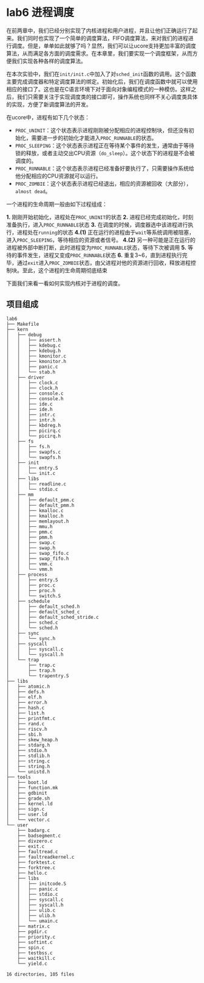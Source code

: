 # lab6 进程调度

在前两章中，我们已经分别实现了内核进程和用户进程，并且让他们正确运行了起来。我们同时也实现了一个简单的调度算法，FIFO调度算法，来对我们的进程进行调度。但是，单单如此就够了吗？显然，我们可以让ucore支持更加丰富的调度算法，从而满足各方面的调度需求。在本章里，我们要实现一个调度框架，从而方便我们实现各种各样的调度算法。

在本次实验中，我们在`init/init.c`中加入了对`sched_init`函数的调用。这个函数主要完成调度器和特定调度算法的绑定。初始化后，我们在调度函数中就可以使用相应的接口了。这也是在C语言环境下对于面向对象编程模式的一种模仿。这样之后，我们只需要关注于实现调度类的接口即可，操作系统也同样不关心调度类具体的实现，方便了新调度算法的开发。

在ucore中，进程有如下几个状态：

- `PROC_UNINIT`：这个状态表示进程刚刚被分配相应的进程控制块，但还没有初始化，需要进一步的初始化才能进入`PROC_RUNNABLE`的状态。
- `PROC_SLEEPING`：这个状态表示进程正在等待某个事件的发生，通常由于等待锁的释放，或者主动交出CPU资源（`do_sleep`）。这个状态下的进程是不会被调度的。
- `PROC_RUNNABLE`：这个状态表示进程已经准备好要执行了，只需要操作系统给他分配相应的CPU资源就可以运行。
- `PROC_ZOMBIE`：这个状态表示进程已经退出，相应的资源被回收（大部分），`almost dead`。

一个进程的生命周期一般由如下过程组成：

  **1.** 刚刚开始初始化，进程处在`PROC_UNINIT`的状态
  **2.** 进程已经完成初始化，时刻准备执行，进入`PROC_RUNNABLE`状态
  **3.** 在调度的时候，调度器选中该进程进行执行，进程处在`running`的状态
  **4.(1)** 正在运行的进程由于`wait`等系统调用被阻塞，进入`PROC_SLEEPING`，等待相应的资源或者信号。
  **4.(2)** 另一种可能是正在运行的进程被外部中断打断，此时进程变为`PROC_RUNNABLE`状态，等待下次被调用
  **5.** 等待的事件发生，进程又变成`PROC_RUNNABLE`状态
  **6.** 重复3~6，直到进程执行完毕，通过`exit`进入`PROC_ZOMBIE`状态，由父进程对他的资源进行回收，释放进程控制块。至此，这个进程的生命周期彻底结束

下面我们来看一看如何实现内核对于进程的调度。

## 项目组成

```
lab6
├── Makefile
├── kern
│   ├── debug
│   │   ├── assert.h
│   │   ├── kdebug.c
│   │   ├── kdebug.h
│   │   ├── kmonitor.c
│   │   ├── kmonitor.h
│   │   ├── panic.c
│   │   └── stab.h
│   ├── driver
│   │   ├── clock.c
│   │   ├── clock.h
│   │   ├── console.c
│   │   ├── console.h
│   │   ├── ide.c
│   │   ├── ide.h
│   │   ├── intr.c
│   │   ├── intr.h
│   │   ├── kbdreg.h
│   │   ├── picirq.c
│   │   └── picirq.h
│   ├── fs
│   │   ├── fs.h
│   │   ├── swapfs.c
│   │   └── swapfs.h
│   ├── init
│   │   ├── entry.S
│   │   └── init.c
│   ├── libs
│   │   ├── readline.c
│   │   └── stdio.c
│   ├── mm
│   │   ├── default_pmm.c
│   │   ├── default_pmm.h
│   │   ├── kmalloc.c
│   │   ├── kmalloc.h
│   │   ├── memlayout.h
│   │   ├── mmu.h
│   │   ├── pmm.c
│   │   ├── pmm.h
│   │   ├── swap.c
│   │   ├── swap.h
│   │   ├── swap_fifo.c
│   │   ├── swap_fifo.h
│   │   ├── vmm.c
│   │   └── vmm.h
│   ├── process
│   │   ├── entry.S
│   │   ├── proc.c
│   │   ├── proc.h
│   │   └── switch.S
│   ├── schedule
│   │   ├── default_sched.h
│   │   ├── default_sched_c
│   │   ├── default_sched_stride.c
│   │   ├── sched.c
│   │   └── sched.h
│   ├── sync
│   │   └── sync.h
│   ├── syscall
│   │   ├── syscall.c
│   │   └── syscall.h
│   └── trap
│       ├── trap.c
│       ├── trap.h
│       └── trapentry.S
├── libs
│   ├── atomic.h
│   ├── defs.h
│   ├── elf.h
│   ├── error.h
│   ├── hash.c
│   ├── list.h
│   ├── printfmt.c
│   ├── rand.c
│   ├── riscv.h
│   ├── sbi.h
│   ├── skew_heap.h
│   ├── stdarg.h
│   ├── stdio.h
│   ├── stdlib.h
│   ├── string.c
│   ├── string.h
│   └── unistd.h
├── tools
│   ├── boot.ld
│   ├── function.mk
│   ├── gdbinit
│   ├── grade.sh
│   ├── kernel.ld
│   ├── sign.c
│   ├── user.ld
│   └── vector.c
└── user
    ├── badarg.c
    ├── badsegment.c
    ├── divzero.c
    ├── exit.c
    ├── faultread.c
    ├── faultreadkernel.c
    ├── forktest.c
    ├── forktree.c
    ├── hello.c
    ├── libs
    │   ├── initcode.S
    │   ├── panic.c
    │   ├── stdio.c
    │   ├── syscall.c
    │   ├── syscall.h
    │   ├── ulib.c
    │   ├── ulib.h
    │   └── umain.c
    ├── matrix.c
    ├── pgdir.c
    ├── priority.c
    ├── softint.c
    ├── spin.c
    ├── testbss.c
    ├── waitkill.c
    └── yield.c

16 directories, 105 files
```

